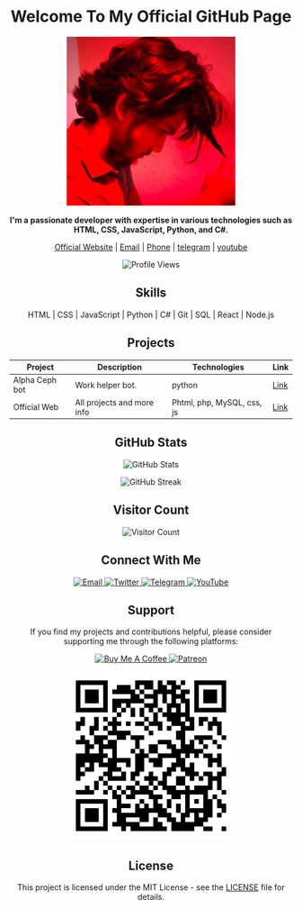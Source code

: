 <h1 align="center">Welcome To My Official GitHub Page</h1>

<p align="center">
  <img src="317637292_682952430162423_3462328783437838379_n.jpg" alt="Profile Picture" width="300">
</p>

<p align="center">
  <strong>I'm a passionate developer with expertise in various technologies such as HTML, CSS, JavaScript, Python, and C#.</strong>
</p>

<p align="center">
  <a href="http://gradientstudio.great-site.net/">Official Website</a> |
  <a href="mailto:alphacephtelebot@gmail.com">Email</a> |
  <a href="tel:+94774690541">Phone</a> |
  <a href="http://t.me/+94774690541">telegram</a> |
  <a href="https://www.youtube.com/@Gradient_Studio">youtube</a>
</p>

<p align="center">
  <img src="https://komarev.com/ghpvc/?username=shehan774690541" alt="Profile Views">
</p>

<h2 align="center">Skills</h2>

<p align="center">
  HTML | CSS | JavaScript | Python | C# | Git | SQL | React | Node.js
</p>

<h2 align="center">Projects</h2>

<table align="center">
  <thead>
    <tr>
      <th>Project</th>
      <th>Description</th>
      <th>Technologies</th>
      <th>Link</th>
    </tr>
  </thead>
  <tbody>
    <tr>
      <td>Alpha Ceph bot</td>
      <td>Work helper bot. </td>
      <td>python</td>
      <td><a href="https://t.me/softwerastore">Link</a></td>
    </tr>
    <tr>
      <td>Official Web</td>
      <td>All projects and more info</td>
      <td>Phtml, php, MySQL, css, js</td>
      <td><a href="https://project2-url.com](http://gradientstudio.great-site.net/">Link</a></td>
    </tr>
    <!-- Add more projects here -->
  </tbody>
</table>

<h2 align="center">GitHub Stats</h2>

<p align="center">
  <img src="https://github-readme-stats.vercel.app/api?username=shehan774690541&show_icons=true&theme=dark" alt="GitHub Stats">
</p>

<p align="center">
  <img src="https://github-readme-streak-stats.herokuapp.com/?user=shehan774690541&theme=dark" alt="GitHub Streak">
</p>

<h2 align="center">Visitor Count</h2>

<p align="center">
  <img src="https://profile-counter.glitch.me/shehan774690541/count.svg" alt="Visitor Count">
</p>

<h2 align="center">Connect With Me</h2>

<p align="center">
  <a href="mailto:alphacephtelebot@gmail.com">
    <img src="https://img.shields.io/badge/Email-%23EA4335.svg?&style=for-the-badge&logo=Gmail&logoColor=white" alt="Email">
  </a>
  <a href="https://twitter.com/shehanrajapaks9?t=9RW27BiEzE8CUuXAbKJ-lA&s=09">
    <img src="https://img.shields.io/badge/Twitter-%231DA1F2.svg?&style=for-the-badge&logo=Twitter&logoColor=white" alt="Twitter">
  </a>
  <a href="http://t.me/+94774690541">
    <img src="https://img.shields.io/badge/Telegram-%230077B5.svg?&style=for-the-badge&logo=Telegram&logoColor=white" alt="Telegram">
  </a>
  <a href="https://www.youtube.com/@Gradient_Studio">
    <img src="https://img.shields.io/badge/YouTube-%23FF0000.svg?&style=for-the-badge&logo=YouTube&logoColor=white" alt="YouTube">
  </a>
</p>

<h2 align="center">Support</h2>

<p align="center">
  If you find my projects and contributions helpful, please consider supporting me through the following platforms:
</p>

<p align="center">
  <a href="https://www.buymeacoffee.com/your-username" target="_blank">
    <img src="https://cdn.buymeacoffee.com/buttons/v2/default-yellow.png" alt="Buy Me A Coffee" height="50">
  </a>
  <a href="https://www.patreon.com/your-username" target="_blank">
    <img src="https://img.shields.io/badge/-Patreon-%23141518.svg?&style=for-the-badge&logo=Patreon&logoColor=F96854" alt="Patreon" height="50">
  </a>
</p>

<p align="center">
  <img src="qrcode.png" alt="Profile Picture" width="300">
</p>

<h2 align="center">License</h2>

<p align="center">
  This project is licensed under the MIT License - see the <a href="LICENSE">LICENSE</a> file for details.
</p>
